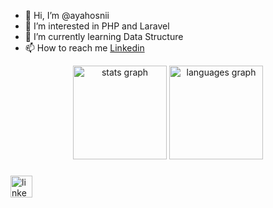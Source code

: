 - 👋 Hi, I’m @ayahosnii
- 👀 I’m interested in PHP and Laravel
- 🌱 I’m currently learning Data Structure
- 📫 How to reach me [Linkedin](https://www.linkedin.com/in/ayahosny/)

<!---
ayahosnii/ayahosnii is a ✨ special ✨ repository because its `README.md` (this file) appears on your GitHub profile.
You can click the Preview link to take a look at your changes.
--->





<div align="center">
  <img src="https://github-readme-stats.vercel.app/api?username=ayahosnii&hide=contribs,prs" height="150" alt="stats graph"  />
  <img src="https://github-readme-stats.vercel.app/api/top-langs?locale=en&hide_title=false&layout=compact&card_width=320&langs_count=5&theme=dracula&hide_border=false&username=ayahosnii" height="150" alt="languages graph"  />
</div>

###

<div align="left">
  <a href="https://www.linkedin.com/in/ayahosny/" target="_blank">
    <img src="https://img.shields.io/static/v1?message=LinkedIn&logo=linkedin&label=&color=0077B5&logoColor=white&labelColor=&style=for-the-badge" height="35" alt="linkedin logo"  />
  </a>

</div>

###
